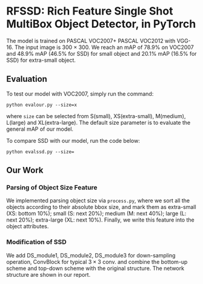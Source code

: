 # RFSSD: Rich Feature Single Shot MultiBox Object Detector, in PyTorch
The model is trained on PASCAL VOC2007+ PASCAL VOC2012 with VGG-16. The input image is 300 $\times$ 300. We reach an mAP of 78.9% on VOC2007 and 48.9% mAP (46.5% for SSD) for small object and 20.1% mAP (16.5% for SSD) for extra-small object.


## Evaluation
To test our model with VOC2007, simply run the command:

```shell
python evalour.py --size=x
```
where ```size``` can be selected from S(small), XS(extra-small), M(medium), L(large) and XL(extra-large). The default size parameter is to evaluate the general mAP of our model.

To compare SSD with our model, run the code below:

```shell
python evalssd.py --size=
```

## Our Work

### Parsing of Object Size Feature
We implemented parsing object size via ```process.py```, where we sort all the objects according to their absolute bbox size, and mark them as extra-small (XS: bottom 10%); small (S: next 20%);
medium (M: next 40%); large (L: next 20%); extra-large (XL: next 10%). Finally, we write this feature into the object attributes.

### Modification of SSD
We add DS_module1, DS_module2, DS_module3 for down-sampling operation, ConvBlock for typical $3 \times 3$ conv. and combine the bottom-up scheme and top-down scheme with the original structure. The network structure are shown in our report. 

